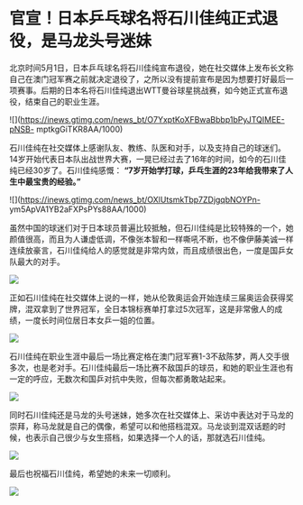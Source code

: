 # 官宣！日本乒乓球名将石川佳纯正式退役，是马龙头号迷妹

北京时间5月1日，日本乒乓球名将石川佳纯宣布退役，她在社交媒体上发布长文称自己在澳门冠军赛之前就决定退役了，之所以没有提前宣布是因为想要打好最后一项赛事。后期的日本名将石川佳纯退出WTT曼谷球星挑战赛，如今她正式宣布退役，结束自己的职业生涯。

![](https://inews.gtimg.com/news_bt/O7YxptKoXFBwaBbbp1bPyJTQIMEE-pNSB-
mptkgGiTKR8AA/1000)

石川佳纯在社交媒体上感谢队友、教练、队医和对手，以及支持自己的球迷们。14岁开始代表日本队出战世界大赛，一晃已经过去了16年的时间，如今的石川佳纯已经30岁了。石川佳纯感慨：
**“7岁开始学打球，乒乓生涯的23年给我带来了人生中最宝贵的经验。”**

![](https://inews.gtimg.com/news_bt/OXlUtsmkTbp7ZDjgqbNOYPn-
ym5ApVA1YB2aFXPsPYs88AA/1000)

虽然中国的球迷们对于日本球员普遍比较抵触，但石川佳纯是比较特殊的一个，她颜值很高，而且为人谦虚低调，不像张本智和一样嘶吼不断，也不像伊藤美诚一样连续放豪言，石川佳纯给人的感觉就是非常内敛，而且成绩很出色，一度是国乒女队最大的对手。

![](https://inews.gtimg.com/news_bt/OSjviMiwKavqXoGhjFZnkg_245F7G5a5TE2Px9laEMCNgAA/1000)

正如石川佳纯在社交媒体上说的一样，她从伦敦奥运会开始连续三届奥运会获得奖牌，混双拿到了世界冠军，全日本锦标赛单打拿过5次冠军，这是非常傲人的成绩，一度长时间位居日本女乒一姐的位置。

![](https://inews.gtimg.com/news_bt/ORdxhJ6645rpJnxFREOh6nz5jbpZgtYHs57CSpNXpcgY8AA/1000)

石川佳纯在职业生涯中最后一场比赛定格在澳门冠军赛1-3不敌陈梦，两人交手很多次，也是老对手。石川佳纯最后一场比赛不敌国乒的球员，和她的职业生涯也有一定的呼应，无数次和国乒对抗中失败，但每次都勇敢站起来。

![](https://inews.gtimg.com/news_bt/OnMcrunfKbvqFDnXRRZ4B7GbQshizS9n3P4BHpSr6vT7wAA/1000)

同时石川佳纯还是马龙的头号迷妹，她多次在社交媒体上、采访中表达对于马龙的崇拜，称马龙就是自己的偶像，希望可以和他搭档混双。马龙谈到混双话题的时候，也表示自己很少与女生搭档，如果选择一个人的话，那就选石川佳纯。

![](https://inews.gtimg.com/news_bt/OeZ_40T0gLUAloFMjo7wMEu___hwGbzoN5UA9vbA1U25oAA/1000)

最后也祝福石川佳纯，希望她的未来一切顺利。

![](https://inews.gtimg.com/news_bt/O-CKcdB4qx9hi53tsTUCncu19dxEfEBMco5WP7GM6eZroAA/1000)

